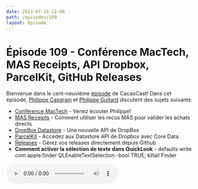 ```yaml
---
date: 2013-07-24 12:00
path: /episodes/109
layout: Episode
---
```

# Épisode 109 - Conférence MacTech, MAS Receipts, API Dropbox, ParcelKit, GitHub Releases
<p>Bienvenue dans le cent-neuvième <a href="https://archive.org/download/cacaocast/cacaocast_109.mp3" title="CacaoCast Episode 109">épisode</a> de CacaoCast! Dans cet épisode, <a href="http://www.twitter.com/philippec" title="Philippe Casgrain sur Twitter">Philippe Casgrain</a> et <a href="http://www.twitter.com/philippeguitard" title="Philippe Guitard sur Twitter">Philippe Guitard</a> discutent des sujets suivants:</p>
<ul><li><a href="http://www.mactech.com/conference/speakers" title="Conférence MacTech">Conférence MacTech</a> - Venez écouter Philippe!</li>
<li><a href="http://blackpixel.com/blog/2013/07/masreceipt-validation-for-direct-sale-apps.html" title="MAS Receipts">MAS Receipts</a> - Comment utiliser les recus MAS pour valider les achats directs</li>
<li><a href="https://www.dropbox.com/developers/datastore" title="DropBox Datastore">DropBox Datastore</a> - Une nouvelle API de DropBox</li>
<li><a href="https://github.com/overcommitted/ParcelKit" title="ParcelKit">ParcelKit</a> - Accédez aux Datastore API de Dropbox avec Core Data</li>
<li><a href="https://github.com/blog/1547-release-your-software" title="Releases">Releases</a> - Gérez vos releases directement depuis Github</li>
<li><strong>Comment activer la sélection de texte dans QuickLook</strong> - defaults write com.apple.finder QLEnableTextSelection -bool TRUE; killall Finder</li>
</ul>
<p><audio controls><source src="https://archive.org/download/cacaocast/cacaocast_109.mp3" type="audio/mpeg"><source src="https://archive.org/download/cacaocast/cacaocast_109.mp3" type="audio/mp4">Votre navigateur ne supporte pas l'élément audio / Your browser does not support the audio element.</audio></p>
